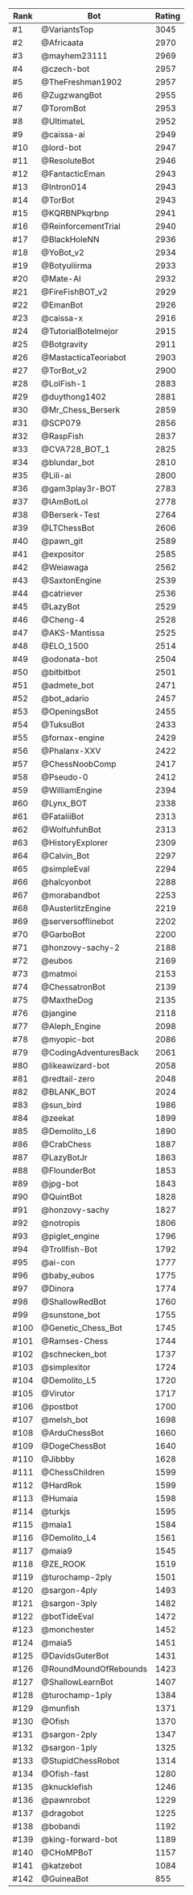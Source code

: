 Rank|Bot|Rating
---|---|---
#1|@VariantsTop|3045
#2|@Africaata|2970
#3|@mayhem23111|2969
#4|@czech-bot|2957
#5|@TheFreshman1902|2957
#6|@ZugzwangBot|2955
#7|@ToromBot|2953
#8|@UltimateL|2952
#9|@caissa-ai|2949
#10|@lord-bot|2947
#11|@ResoluteBot|2946
#12|@FantacticEman|2943
#13|@Intron014|2943
#14|@TorBot|2943
#15|@KQRBNPkqrbnp|2941
#16|@ReinforcementTrial|2940
#17|@BlackHoleNN|2936
#18|@YoBot_v2|2934
#19|@Botyuliirma|2933
#20|@Mate-AI|2932
#21|@FireFishBOT_v2|2929
#22|@EmanBot|2926
#23|@caissa-x|2916
#24|@TutorialBotelmejor|2915
#25|@Botgravity|2911
#26|@MastacticaTeoriabot|2903
#27|@TorBot_v2|2900
#28|@LolFish-1|2883
#29|@duythong1402|2881
#30|@Mr_Chess_Berserk|2859
#31|@SCP079|2856
#32|@RaspFish|2837
#33|@CVA728_BOT_1|2825
#34|@blundar_bot|2810
#35|@Lili-ai|2800
#36|@gam3play3r-BOT|2783
#37|@IAmBotLol|2778
#38|@Berserk-Test|2764
#39|@LTChessBot|2606
#40|@pawn_git|2589
#41|@expositor|2585
#42|@Weiawaga|2562
#43|@SaxtonEngine|2539
#44|@catriever|2536
#45|@LazyBot|2529
#46|@Cheng-4|2528
#47|@AKS-Mantissa|2525
#48|@ELO_1500|2514
#49|@odonata-bot|2504
#50|@bitbitbot|2501
#51|@admete_bot|2471
#52|@bot_adario|2457
#53|@OpeningsBot|2455
#54|@TuksuBot|2433
#55|@fornax-engine|2429
#56|@Phalanx-XXV|2422
#57|@ChessNoobComp|2417
#58|@Pseudo-0|2412
#59|@WilliamEngine|2394
#60|@Lynx_BOT|2338
#61|@FataliiBot|2313
#62|@WolfuhfuhBot|2313
#63|@HistoryExplorer|2309
#64|@Calvin_Bot|2297
#65|@simpleEval|2294
#66|@halcyonbot|2288
#67|@morabandbot|2253
#68|@AusterlitzEngine|2219
#69|@serversofflinebot|2202
#70|@GarboBot|2200
#71|@honzovy-sachy-2|2188
#72|@eubos|2169
#73|@matmoi|2153
#74|@ChessatronBot|2139
#75|@MaxtheDog|2135
#76|@jangine|2118
#77|@Aleph_Engine|2098
#78|@myopic-bot|2086
#79|@CodingAdventuresBack|2061
#80|@likeawizard-bot|2058
#81|@redtail-zero|2048
#82|@BLANK_BOT|2024
#83|@sun_bird|1986
#84|@zeekat|1899
#85|@Demolito_L6|1890
#86|@CrabChess|1887
#87|@LazyBotJr|1863
#88|@FlounderBot|1853
#89|@jpg-bot|1843
#90|@QuintBot|1828
#91|@honzovy-sachy|1827
#92|@notropis|1806
#93|@piglet_engine|1796
#94|@Trollfish-Bot|1792
#95|@ai-con|1777
#96|@baby_eubos|1775
#97|@Dinora|1774
#98|@ShallowRedBot|1760
#99|@sunstone_bot|1755
#100|@Genetic_Chess_Bot|1745
#101|@Ramses-Chess|1744
#102|@schnecken_bot|1737
#103|@simplexitor|1724
#104|@Demolito_L5|1720
#105|@Virutor|1717
#106|@postbot|1700
#107|@melsh_bot|1698
#108|@ArduChessBot|1660
#109|@DogeChessBot|1640
#110|@Jibbby|1628
#111|@ChessChildren|1599
#112|@HardRok|1599
#113|@Humaia|1598
#114|@turkjs|1595
#115|@maia1|1584
#116|@Demolito_L4|1561
#117|@maia9|1545
#118|@ZE_ROOK|1519
#119|@turochamp-2ply|1501
#120|@sargon-4ply|1493
#121|@sargon-3ply|1482
#122|@botTideEval|1472
#123|@monchester|1452
#124|@maia5|1451
#125|@DavidsGuterBot|1431
#126|@RoundMoundOfRebounds|1423
#127|@ShallowLearnBot|1407
#128|@turochamp-1ply|1384
#129|@munfish|1371
#130|@Ofish|1370
#131|@sargon-2ply|1347
#132|@sargon-1ply|1325
#133|@StupidChessRobot|1314
#134|@Ofish-fast|1280
#135|@knucklefish|1246
#136|@pawnrobot|1229
#137|@dragobot|1225
#138|@bobandi|1192
#139|@king-forward-bot|1189
#140|@CHoMPBoT|1157
#141|@katzebot|1084
#142|@GuineaBot|855
